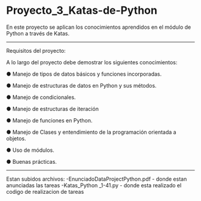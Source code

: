 # Proyecto_3_Katas-de-Python
En este proyecto se aplican los conocimientos aprendidos en el módulo de Python a través de Katas.

---------------------------------------------------------------------------------------------------

Requisitos del proyecto:

A lo largo del proyecto debe demostrar los siguientes conocimientos:

● Manejo de tipos de datos básicos y funciones incorporadas.

● Manejo de estructuras de datos en Python y sus métodos.

● Manejo de condicionales.

● Manejo de estructuras de iteración

● Manejo de funciones en Python.

● Manejo de Clases y entendimiento de la programación orientada a objetos.

● Uso de módulos.

● Buenas prácticas.

---------------------------------------------------------------------------------------------------

Estan subidos archivos:
-EnunciadoDataProjectPython.pdf - donde estan anunciadas las tareas
-Katas_Python _1-41.py - donde esta realizado el codigo de realizacion de tareas
